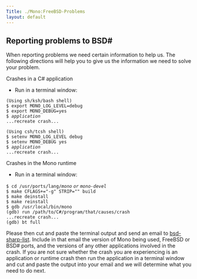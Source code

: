 ```yaml
---
Title: ./Mono:FreeBSD-Problems
layout: default
---
```


Reporting problems to BSD\#
---------------------------

When reporting problems we need certain information to help us. The
following directions will help you to give us the information we need to
solve your problem.

Crashes in a C\# application

-   Run in a terminal window:

`(Using sh/ksh/bash shell)`\
`$ export MONO_LOG_LEVEL=debug`\
`$ export MONO_DEBUG=yes`\
`$ `*`application`*\
`...recreate crash...`

`(Using csh/tcsh shell)`\
`$ setenv MONO_LOG_LEVEL debug`\
`$ setenv MONO_DEBUG yes`\
`$ `*`application`*\
`...recreate crash...`

Crashes in the Mono runtime

-   Run in a terminal window:

`$ cd /usr/ports/lang/`*`mono` `or` `mono-devel`*\
`$ make CFLAGS+="-g" STRIP="" build`\
`$ make deinstall`\
`$ make reinstall`\
`$ gdb /usr/local/bin/mono`\
`(gdb) run /path/to/C#/program/that/causes/crash`\
`...recreate crash...`\
`(gdb) bt full`

Please then cut and paste the terminal output and send an email to
[bsd-sharp-list](http://forge.novell.com/modules/xfmod/maillist/subscribe.php?group_id=1498&list=bsd-sharp-list).
Include in that email the version of Mono being used, FreeBSD or BSD\#
ports, and the versions of any other applications involved in the crash.
If you are not sure whether the crash you are experiencing is an
application or runtime crash then run the application in a terminal
window and cut and paste the output into your email and we will
determine what you need to do next.
